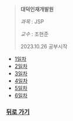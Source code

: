 > **대덕인재개발원** 
> 
> *과목* : JSP
>
> *교수* : 조현준
> 
> 2023.10.26 공부시작

* [1일차](day01.md)
* [2일차](day02.md)
* [3일차](day03.md)
* [4일차](day04.md)
* [5일차](day05.md)
* [6일차](day06.md)


### [뒤로 가기](./../../../..)
